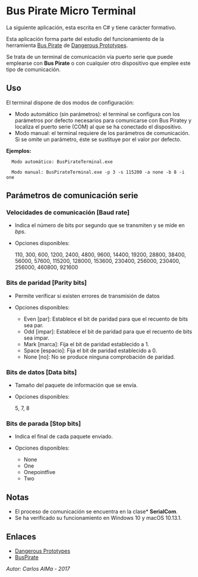 # Bus Pirate Micro Terminal

La siguiente aplicación, esta escrita en C# y tiene carácter formativo.

Esta aplicación forma parte del estudio del funcionamiento de la herramienta [Bus Pirate](http://dangerousprototypes.com/blog/bus-pirate-manual/) de [Dangerous Prototypes](http://dangerousprototypes.com/).

Se trata de un terminal de comunicación vía puerto serie que puede emplearse con **Bus Pirate** o con cualquier otro dispositivo que emplee este tipo de comunicación.

## Uso

El terminal dispone de dos modos de configuración:

- Modo automático (sin parámetros): el terminal se configura con los parámetros por defecto necesarios para comunicarse con Bus Piratey y localiza el puerto serie (COM) al que se ha conectado el dispositivo.
- Modo manual: el terminal requiere de los parámetros de comunicación. Si se omite un parámetro, éste se sustituye por el valor por defecto.

**Ejemplos:**

```
  Modo automático: BusPirateTerminal.exe

  Modo manual: BusPirateTerminal.exe -p 3 -s 115200 -a none -b 8 -i one
```

## Parámetros de comunicación serie

### Velocidades de comunicación [Baud rate]

- Indica el número de bits por segundo que se transmiten y se mide en *bps*.
- Opciones disponibles:

  110, 300, 600, 1200, 2400, 4800, 9600, 14400, 19200, 28800, 38400, 56000, 57600, 115200, 128000, 153600, 230400, 256000, 230400, 256000, 460800, 921600

### Bits de paridad [Parity bits]

- Permite verificar si existen errores de transmisión de datos
- Opciones disponibles:

  * Even [par]: Establece el bit de paridad para que el recuento de bits sea par.
  * Odd [impar]: Establece el bit de paridad para que el recuento de bits sea impar.
  * Mark [marca]: Fija el bit de paridad establecido a 1.
  * Space [espacio]: Fija el bit de paridad establecido a 0.
  * None [no]: No se produce ninguna comprobación de paridad.

### Bits de datos [Data bits]

- Tamaño del paquete de información que se envía.
- Opciones disponibles:

  5, 7, 8

### Bits de parada [Stop bits]

- Indica el final de cada paquete enviado.
- Opciones disponibles:

  * None
  * One
  * Onepointfive
  * Two

## Notas

- El proceso de comunicación se encuentra en la clase* **SerialCom**.
- Se ha verificado su funcionamiento en Windows 10 y macOS 10.13.1.

## Enlaces

- [Dangerous Prototypes](http://dangerousprototypes.com/)
- [BusPirate](http://dangerousprototypes.com/blog/bus-pirate-manual/)

*Autor: Carlos AlMa - 2017*
